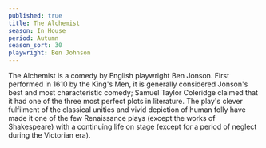 ```yaml
---
published: true
title: The Alchemist
season: In House
period: Autumn
season_sort: 30
playwright: Ben Johnson
---
```


The Alchemist is a comedy by English playwright Ben Jonson. First performed in 1610 by the King's Men, it is generally considered Jonson's best and most characteristic comedy; Samuel Taylor Coleridge claimed that it had one of the three most perfect plots in literature. The play's clever fulfilment of the classical unities and vivid depiction of human folly have made it one of the few Renaissance plays (except the works of Shakespeare) with a continuing life on stage (except for a period of neglect during the Victorian era).